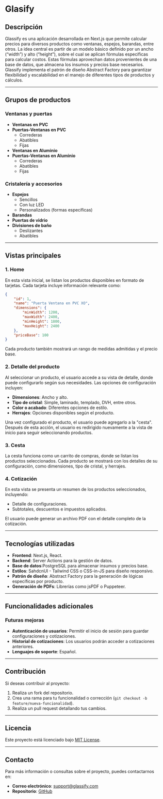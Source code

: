 # Glasify

## Descripción
Glassify es una aplicación desarrollada en Next.js que permite calcular precios para diversos productos como ventanas, espejos, barandas, entre otros. La idea central es partir de un modelo básico definido por un ancho (“width”) y alto (“height”), sobre el cual se aplican fórmulas específicas para calcular costos. Estas fórmulas aprovechan datos provenientes de una base de datos, que almacena los insumos y precios base necesarios. Glassify implementa el patrón de diseño Abstract Factory para garantizar flexibilidad y escalabilidad en el manejo de diferentes tipos de productos y cálculos.

---

## Grupos de productos

### Ventanas y puertas
- **Ventanas en PVC**
- **Puertas-Ventanas en PVC**
  - Correderas
  - Abatibles
  - Fijas
- **Ventanas en Aluminio**
- **Puertas-Ventanas en Aluminio**
  - Correderas
  - Abatibles
  - Fijas

### Cristalería y accesorios
- **Espejos**
  - Sencillos
  - Con luz LED
  - Personalizados (formas específicas)
- **Barandas**
- **Puertas de vidrio**
- **Divisiones de baño**
  - Deslizantes
  - Abatibles

---

## Vistas principales

### 1. Home
En esta vista inicial, se listan los productos disponibles en formato de tarjetas. Cada tarjeta incluye información relevante como:

```json
{
    "id": 1,
    "name": "Puerta Ventana en PVC XO",
    "dimensions": {
        "minWidth": 1200,
        "maxWidth": 2400,
        "minHeight": 1800,
        "maxHeight": 2400
    },
    "priceBase": 100
}
```

Cada producto también mostrará un rango de medidas admitidas y el precio base.

### 2. Detalle del producto
Al seleccionar un producto, el usuario accede a su vista de detalle, donde puede configurarlo según sus necesidades. Las opciones de configuración incluyen:

- **Dimensiones**: Ancho y alto.
- **Tipo de cristal**: Simple, laminado, templado, DVH, entre otros.
- **Color o acabado**: Diferentes opciones de estilo.
- **Herrajes**: Opciones disponibles según el producto.

Una vez configurado el producto, el usuario puede agregarlo a la "cesta". Después de esta acción, el usuario es redirigido nuevamente a la vista de inicio para seguir seleccionando productos.

### 3. Cesta
La cesta funciona como un carrito de compras, donde se listan los productos seleccionados. Cada producto se mostrará con los detalles de su configuración, como dimensiones, tipo de cristal, y herrajes.

### 4. Cotización
En esta vista se presenta un resumen de los productos seleccionados, incluyendo:
- Detalle de configuraciones.
- Subtotales, descuentos e impuestos aplicados.

El usuario puede generar un archivo PDF con el detalle completo de la cotización.

---

## Tecnologías utilizadas
- **Frontend**: Next.js, React.
- **Backend**: Server Actions para la gestión de datos.
- **Base de datos**:PostgreSQL para almacenar insumos y precios base.
- **Estilos**: SahdcnUI - Tailwind CSS o CSS-in-JS para diseño responsivo.
- **Patrón de diseño**: Abstract Factory para la generación de lógicas específicas por producto.
- **Generación de PDFs**: Librerías como jsPDF o Puppeteer.

---

## Funcionalidades adicionales

### Futuras mejoras
- **Autenticación de usuarios**: Permitir el inicio de sesión para guardar configuraciones y cotizaciones.
- **Historial de cotizaciones**: Los usuarios podrán acceder a cotizaciones anteriores.
- **Lenguajes de soporte**: Español.
---

## Contribución
Si deseas contribuir al proyecto:
1. Realiza un fork del repositorio.
2. Crea una rama para tu funcionalidad o corrección (`git checkout -b feature/nueva-funcionalidad`).
3. Realiza un pull request detallando tus cambios.

---

## Licencia
Este proyecto está licenciado bajo [MIT License](LICENSE).

---

## Contacto
Para más información o consultas sobre el proyecto, puedes contactarnos en:
- **Correo electrónico**: support@glassify.com
- **Repositorio**: [GitHub](https://github.com/andeveling/glasify)

